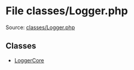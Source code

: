 File classes/Logger.php
=========

Source: [classes/Logger.php](https://github.com/PrestaShop/PrestaShop/blob/1.5.6.2/classes/Logger.php)


Classes
-------

* [LoggerCore](class.LoggerCore.md)

